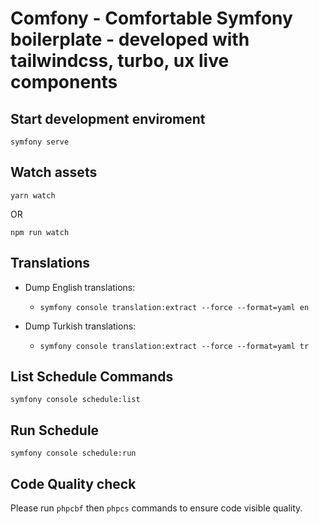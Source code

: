 # Comfony - Comfortable Symfony boilerplate - developed with tailwindcss, turbo, ux live components

## Start development enviroment
```
symfony serve
```

## Watch assets
```
yarn watch
```
OR
```
npm run watch
```

## Translations
- Dump English translations:
  - ```
    symfony console translation:extract --force --format=yaml en
    ```
- Dump Turkish translations:
  - ```
    symfony console translation:extract --force --format=yaml tr
    ```

## List Schedule Commands
```
symfony console schedule:list
```
## Run Schedule
```
symfony console schedule:run
```

## Code Quality check
Please run ``` phpcbf ``` then ``` phpcs ``` commands to ensure code visible quality.